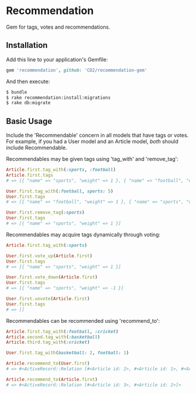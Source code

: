 # Recommendation
Gem for tags, votes and recommendations.

## Installation
Add this line to your application's Gemfile:

```ruby
gem 'recommendation', github: 'CD2/recommendation-gem'
```

And then execute:
```bash
$ bundle
$ rake recommendation:install:migrations
$ rake db:migrate
```

## Basic Usage
Include the 'Recommendable' concern in all models that have tags or votes. For example, if you had a User model and an Article model, *both* should include Recommendable.

Recommendables may be given tags using 'tag_with' and 'remove_tag':

```ruby
Article.first.tag_with(:sports, :football)
Article.first.tags
# => [{ "name" => "sports", "weight" => 1 }, { "name" => "football", "weight" => 1 }]

User.first.tag_with(:football, sports: 5)
User.first.tags
# => [{ "name" => "football", "weight" => 1 }, { "name" => "sports", "weight" => 5 }]

User.first.remove_tag(:sports)
User.first.tags
# => [{ "name" => "sports", "weight" => 1 }]
```

Recommendables may acquire tags dynamically through voting:

```ruby
Article.first.tag_with(:sports)

User.first.vote_up(Article.first)
User.first.tags
# => [{ "name" => "sports", "weight" => 1 }]

User.first.vote_down(Article.first)
User.first.tags
# => [{ "name" => "sports", "weight" => -1 }]

User.first.unvote(Article.first)
User.first.tags
# => []
```

Recommendables can be recommended using 'recommend_to':

```ruby
Article.first.tag_with(:football, :cricket)
Article.second.tag_with(:basketball)
Article.third.tag_with(:cricket)

User.first.tag_with(basketball: 2, football: 1)

Article.recommend_to(User.first)
# => #<ActiveRecord::Relation [#<Article id: 2>, #<Article id: 1>, #<Article id: 3>]>

Article.recommend_to(Article.first)
# => #<ActiveRecord::Relation [#<Article id: 3>, #<Article id: 2>]>
```
